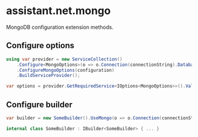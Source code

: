 ﻿# assistant.net.mongo

MongoDB configuration extension methods.

## Configure options

```csharp
using var provider = new ServiceCollection()
    .Configure<MongoOptions>(o => o.Connection(connectionString).Database(databaseName))
    .ConfigureMongoOptions(configuration)
    .BuildServiceProvider();

var options = provider.GetRequiredService<IOptions<MongoOptions>>().Value;
```

## Configure builder

```csharp
var builder = new SomeBuilder().UseMongo(o => o.Connection(connectionString).Database(databaseName));

internal class SomeBuilder : IBuilder<SomeBuilder> { ... }
```
